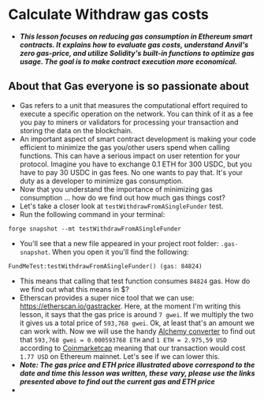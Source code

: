 # Calculate Withdraw gas costs
- ***This lesson focuses on reducing gas consumption in Ethereum smart contracts. It explains how to evaluate gas costs, understand Anvil's zero gas-price, and utilize Solidity's built-in functions to optimize gas usage. The goal is to make contract execution more economical.***

## About that Gas everyone is so passionate about
- Gas refers to a unit that measures the computational effort required to execute a specific operation on the network. You can think of it as a fee you pay to miners or validators for processing your transaction and storing the data on the blockchain.
- An important aspect of smart contract development is making your code efficient to minimize the gas you/other users spend when calling functions. This can have a serious impact on user retention for your protocol. Imagine you have to exchange 0.1 ETH for 300 USDC, but you have to pay 30 USDC in gas fees. No one wants to pay that. It's your duty as a developer to minimize gas consumption.
- Now that you understand the importance of minimizing gas consumption ... how do we find out how much gas things cost?
- Let's take a closer look at `testWithdrawFromASingleFunder` test.
- Run the following command in your terminal:
```
forge snapshot --mt testWithdrawFromASingleFunder
```

- You'll see that a new file appeared in your project root folder: `.gas-snapshot`. When you open it you'll find the following:
```
FundMeTest:testWithdrawFromASingleFunder() (gas: 84824)
```

- This means that calling that test function consumes `84824` gas. How do we find out what this means in \$?
- Etherscan provides a super nice tool that we can use: <https://etherscan.io/gastracker>. Here, at the moment I'm writing this lesson, it says that the gas price is around `7 gwei`. If we multiply the two it gives us a total price of `593,768 gwei`. Ok, at least that's an amount we can work with. Now we will use the handy [Alchemy converter](https://www.alchemy.com/gwei-calculator) to find out that `593,768 gwei = 0.000593768 ETH` and `1 ETH = 2.975,59 USD` according to [Coinmarketcap](https://coinmarketcap.com/) meaning that our transaction would cost `1.77 USD` on Ethereum mainnet. Let's see if we can lower this.
- ***Note: The gas price and ETH price illustrated above correspond to the date and time this lesson was written, these vary, please use the links presented above to find out the current gas and ETH price***
- 
